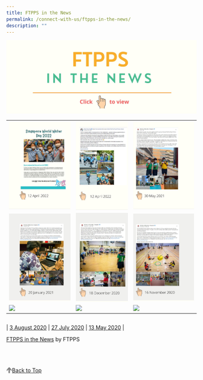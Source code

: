 ```yaml
---
title: FTPPS in the News
permalink: /connect-with-us/ftpps-in-the-news/
description: ""
---
```

![](/images/CONNECT%20with%20Us/FTPPS%20in%20the%20News/FTPPS%20in%20the%20News%20Header.jpg)


|  |  |  |
| -------- | -------- | -------- |
| <a href="https://www.canva.com/link?target=https%3A%2F%2Fwww.canva.com%2Fdesign%2FDAE-av4rPac%2FPy0kCRGazQLEMlDfEDe_Gg%2Fview%3Futm_content%3DDAE-av4rPac%26utm_campaign%3Ddesignshare%26utm_medium%3Dlink%26utm_source%3Dhomepage_design_menu&design=DAEknukMaSM&accessRole=viewer&linkSource=document" ><img src="/images/CONNECT%20with%20Us/FTPPS%20in%20the%20News/12%20Apr%202022.jpg" style="width:100%"/> </a>| <a href="https://www.facebook.com/ChanChunSing.SG/posts/pfbid0W58p8izoz4xEU2zQbgjBJWD1zTbwd94XKMnvQcAzQTW9eJoKGKuFp7eAP9F3e9fwl"><img src="/images/CONNECT%20with%20Us/FTPPS%20in%20the%20News/12%20Apr%202022-2.jpg" style="width:100%"/> </a>   | <a href="https://www.facebook.com/moesingapore/posts/10160815518087004"> <img src="/images/CONNECT%20with%20Us/FTPPS%20in%20the%20News/30%20May%202022.jpg" style="width:100%"/>  </a>   |
| <a href="https://www.facebook.com/moesingapore/posts/10160447576262004"> <img src="/images/CONNECT%20with%20Us/FTPPS%20in%20the%20News/20%20Jan%202021.jpg" style="width:100%"/> </a> | <a href="https://www.facebook.com/moesingapore/posts/10160346257787004"> <img src="/images/CONNECT%20with%20Us/FTPPS%20in%20the%20News/18%20Dec%202020.jpg" style="width:100%"/>  </a>  | <a href="https://www.facebook.com/moesingapore/posts/10160247790612004"> <img src="/images/CONNECT%20with%20Us/FTPPS%20in%20the%20News/16%20Nov%202020.jpg" style="width:100%"/>  </a>   |
| <img src="/"/> | <img src="/" style="width:100%"/>    | <img src="/" style="width:100%"/>     |



| | | |
| --- | --- | --- |

| [3 August 2020](https://www.canva.com/link?target=https%3A%2F%2Fwww.facebook.com%2Fmoesingapore%2Fposts%2F10159942989482004&design=DAEknukMaSM&accessRole=viewer&linkSource=document) | [27 July 2020](https://www.canva.com/link?target=https%3A%2F%2Fwww.facebook.com%2Fmoesingapore%2Fposts%2F10159920065892004&design=DAEknukMaSM&accessRole=viewer&linkSource=document) | [13 May 2020](https://www.canva.com/link?target=https%3A%2F%2Fwww.facebook.com%2Fmoesingapore%2Fposts%2F10159874944842004&design=DAEknukMaSM&accessRole=viewer&linkSource=document) |

[FTPPS in the News](https://www.canva.com/design/DAEknukMaSM/view?utm_content=DAEknukMaSM&utm_campaign=designshare&utm_medium=embeds&utm_source=link&litebox=1) by FTPPS


<br>
<br>
<br>

<a href="/connect-with-us/ftpps-in-the-news#lo_main">
	 <img src="/images/arrow-up.png" style="width:3%" align="left"/> Back to Top
</a>